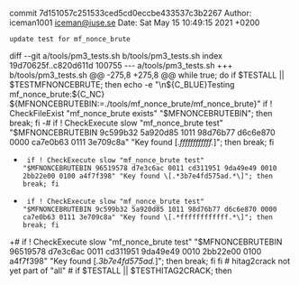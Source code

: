 commit 7d151057c251533ced5cd0eccbe433537c3b2267
Author: iceman1001 <iceman@iuse.se>
Date:   Sat May 15 10:49:15 2021 +0200

    update test for mf_nonce_brute

diff --git a/tools/pm3_tests.sh b/tools/pm3_tests.sh
index 19d70625f..c820d611d 100755
--- a/tools/pm3_tests.sh
+++ b/tools/pm3_tests.sh
@@ -275,8 +275,8 @@ while true; do
     if $TESTALL || $TESTMFNONCEBRUTE; then
       echo -e "\n${C_BLUE}Testing mf_nonce_brute:${C_NC} ${MFNONCEBRUTEBIN:=./tools/mf_nonce_brute/mf_nonce_brute}"
       if ! CheckFileExist "mf_nonce_brute exists"          "$MFNONCEBRUTEBIN"; then break; fi
-#      if ! CheckExecute slow "mf_nonce_brute test"         "$MFNONCEBRUTEBIN 9c599b32 5a920d85 1011 98d76b77 d6c6e870 0000 ca7e0b63 0111 3e709c8a" "Key found \[.*ffffffffffff.*\]"; then break; fi
-      if ! CheckExecute slow "mf_nonce_brute test"         "$MFNONCEBRUTEBIN 96519578 d7e3c6ac 0011 cd311951 9da49e49 0010 2bb22e00 0100 a4f7f398" "Key found \[.*3b7e4fd575ad.*\]"; then break; fi
+      if ! CheckExecute slow "mf_nonce_brute test"         "$MFNONCEBRUTEBIN 9c599b32 5a920d85 1011 98d76b77 d6c6e870 0000 ca7e0b63 0111 3e709c8a" "Key found \[.*ffffffffffff.*\]"; then break; fi
+#      if ! CheckExecute slow "mf_nonce_brute test"         "$MFNONCEBRUTEBIN 96519578 d7e3c6ac 0011 cd311951 9da49e49 0010 2bb22e00 0100 a4f7f398" "Key found \[.*3b7e4fd575ad.*\]"; then break; fi
     fi
     # hitag2crack not yet part of "all"
     # if $TESTALL || $TESTHITAG2CRACK; then
